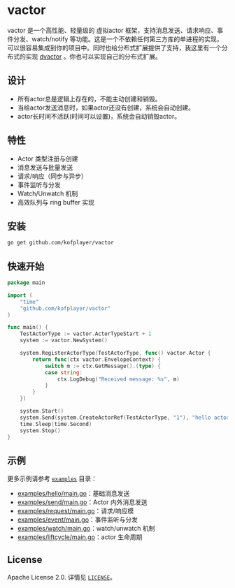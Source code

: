 # vactor

vactor 是一个高性能、轻量级的 虚拟actor 框架，支持消息发送、请求响应、事件分发、watch/notify 等功能。这是一个不依赖任何第三方库的单进程的实现，可以很容易集成到你的项目中。同时也给分布式扩展提供了支持，我这里有一个分布式的实现 [dvactor](https://github.com/kofplayer/dvactor) 。你也可以实现自己的分布式扩展。

## 设计

- 所有actor总是逻辑上存在的，不能主动创建和销毁。
- 当给actor发送消息时，如果actor还没有创建，系统会自动创建。
- actor长时间不活跃(时间可以设置)，系统会自动销毁actor。

## 特性

- Actor 类型注册与创建
- 消息发送与批量发送
- 请求/响应（同步与异步）
- 事件监听与分发
- Watch/Unwatch 机制
- 高效队列与 ring buffer 实现

## 安装

```sh
go get github.com/kofplayer/vactor
```

## 快速开始

```go
package main

import (
    "time"
    "github.com/kofplayer/vactor"
)

func main() {
    TestActorType := vactor.ActorTypeStart + 1
    system := vactor.NewSystem()

    system.RegisterActorType(TestActorType, func() vactor.Actor {
        return func(ctx vactor.EnvelopeContext) {
            switch m := ctx.GetMessage().(type) {
            case string:
                ctx.LogDebug("Received message: %s", m)
            }
        }
    })

    system.Start()
    system.Send(system.CreateActorRef(TestActorType, "1"), "hello actor")
    time.Sleep(time.Second)
    system.Stop()
}
```

## 示例

更多示例请参考 [`examples`](examples) 目录：

- [examples/hello/main.go](examples/hello/main.go)：基础消息发送
- [examples/send/main.go](examples/send/main.go)：Actor 内外消息发送
- [examples/request/main.go](examples/request/main.go)：请求/响应模
- [examples/event/main.go](examples/event/main.go)：事件监听与分发
- [examples/watch/main.go](examples/watch/main.go)：watch/unwatch 机制
- [examples/liftcycle/main.go](examples/lifecycle/main.go)：actor 生命周期

## License

Apache License 2.0. 详情见 [`LICENSE`](LICENSE)。
